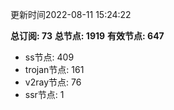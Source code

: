 更新时间2022-08-11 15:24:22

**总订阅: 73**
**总节点: 1919**
**有效节点: 647**
- ss节点: 409
- trojan节点: 161
- v2ray节点: 76
- ssr节点: 1
